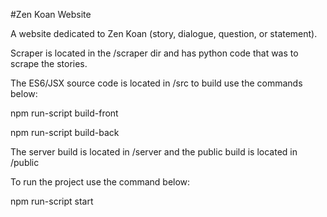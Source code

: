 #Zen Koan Website
<p>A website dedicated to Zen Koan (story, dialogue, question, or statement).</p>
<p>Scraper is located in the /scraper dir and has python code that was to scrape the stories.</p>
<p>The ES6/JSX source code is located in /src to build use the commands below:</p>
<p>npm run-script build-front<p>
<p>npm run-script build-back</p>
<p>The server build is located in /server and the public build is located in /public</p
<p>To run the project use the command below:</p>
<p>npm run-script start</p>
